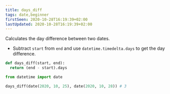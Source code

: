 ```yaml
---
title: days_diff
tags: date,beginner
firstSeen: 2020-10-28T16:19:39+02:00
lastUpdated: 2020-10-28T16:19:39+02:00
---
```


Calculates the day difference between two dates.

- Subtract `start` from `end` and use `datetime.timedelta.days` to get the day difference.

```py
def days_diff(start, end):
  return (end - start).days
```

```py
from datetime import date

days_diff(date(2020, 10, 25), date(2020, 10, 28)) # 3
```

